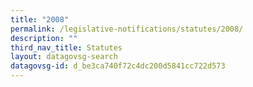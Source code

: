 ```yaml
---
title: "2008"
permalink: /legislative-notifications/statutes/2008/
description: ""
third_nav_title: Statutes
layout: datagovsg-search
datagovsg-id: d_be3ca740f72c4dc200d5841cc722d573
---
```

